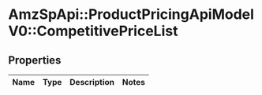 # AmzSpApi::ProductPricingApiModelV0::CompetitivePriceList

## Properties
Name | Type | Description | Notes
------------ | ------------- | ------------- | -------------

